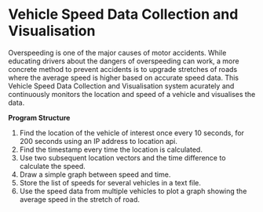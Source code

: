 # Vehicle Speed Data Collection and Visualisation

Overspeeding is one of the major causes of motor accidents. While educating drivers about the dangers of overspeeding can work, a more 
concrete method to prevent accidents is to upgrade stretches of roads where the average speed is higher based on accurate speed data.
This Vehicle Speed Data Collection and Visualisation system acurately and continuously monitors the location and speed of a vehicle and 
visualises the data. 

<b>Program Structure</b>

1. Find the location of the vehicle of interest once every 10 seconds, for 200 seconds using an IP address to location api.
2. Find the timestamp every time the location is calculated.
3. Use two subsequent location vectors and the time difference to calculate the speed.
4. Draw a simple graph between speed and time.
5. Store the list of speeds for several vehicles in a text file. 
6. Use the speed data from multiple vehicles to plot a graph showing the average speed in the stretch of road. 
